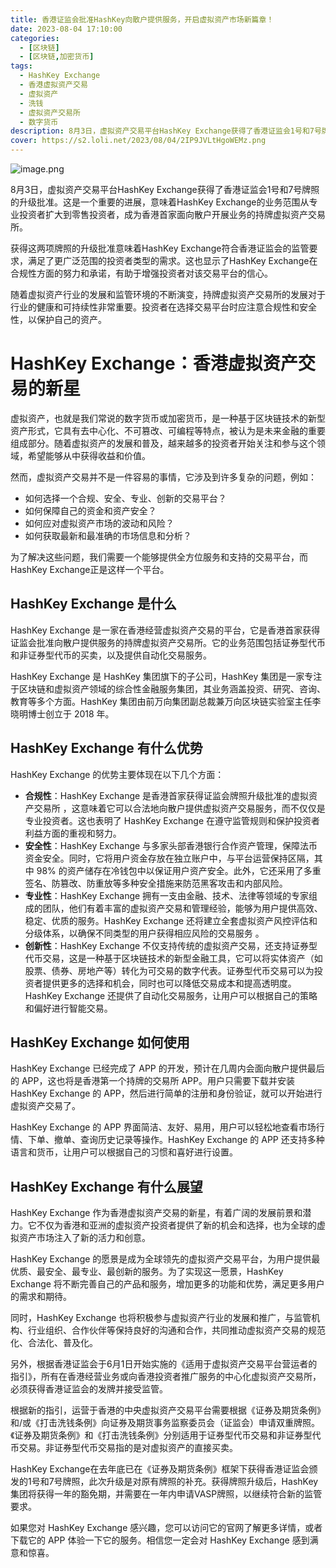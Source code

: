 ```yaml
---
title: 香港证监会批准HashKey向散户提供服务，开启虚拟资产市场新篇章！
date: 2023-08-04 17:10:00
categories:
  - [区块链]
  - [区块链,加密货币]
tags:
  - HashKey Exchange
  - 香港虚拟资产交易
  - 虚拟资产
  - 洗钱
  - 虚拟资产交易所
  - 数字货币
description: 8月3日，虚拟资产交易平台HashKey Exchange获得了香港证监会1号和7号牌照的升级批准。这是一个重要的进展，意味着HashKey Exchange的业务范围从专业投资者扩大到零售投资者，成为香港首家面向散户开展业务的持牌虚拟资产交易所。
cover: https://s2.loli.net/2023/08/04/2IP9JVLtHgoWEMz.png
---
```


![image.png](https://s2.loli.net/2023/08/04/cW5JbHaqmoSLKTl.png)

8月3日，虚拟资产交易平台HashKey Exchange获得了香港证监会1号和7号牌照的升级批准。这是一个重要的进展，意味着HashKey Exchange的业务范围从专业投资者扩大到零售投资者，成为香港首家面向散户开展业务的持牌虚拟资产交易所。

获得这两项牌照的升级批准意味着HashKey Exchange符合香港证监会的监管要求，满足了更广泛范围的投资者类型的需求。这也显示了HashKey Exchange在合规性方面的努力和承诺，有助于增强投资者对该交易平台的信心。

随着虚拟资产行业的发展和监管环境的不断演变，持牌虚拟资产交易所的发展对于行业的健康和可持续性非常重要。投资者在选择交易平台时应注意合规性和安全性，以保护自己的资产。

# HashKey Exchange：香港虚拟资产交易的新星

虚拟资产，也就是我们常说的数字货币或加密货币，是一种基于区块链技术的新型资产形式，它具有去中心化、不可篡改、可编程等特点，被认为是未来金融的重要组成部分。随着虚拟资产的发展和普及，越来越多的投资者开始关注和参与这个领域，希望能够从中获得收益和价值。

然而，虚拟资产交易并不是一件容易的事情，它涉及到许多复杂的问题，例如：

- 如何选择一个合规、安全、专业、创新的交易平台？
- 如何保障自己的资金和资产安全？
- 如何应对虚拟资产市场的波动和风险？
- 如何获取最新和最准确的市场信息和分析？

为了解决这些问题，我们需要一个能够提供全方位服务和支持的交易平台，而HashKey Exchange正是这样一个平台。

## HashKey Exchange 是什么

HashKey Exchange 是一家在香港经营虚拟资产交易的平台，它是香港首家获得证监会批准向散户提供服务的持牌虚拟资产交易所。它的业务范围包括证券型代币和非证券型代币的买卖，以及提供自动化交易服务。

HashKey Exchange 是 HashKey 集团旗下的子公司，HashKey 集团是一家专注于区块链和虚拟资产领域的综合性金融服务集团，其业务涵盖投资、研究、咨询、教育等多个方面。HashKey 集团由前万向集团副总裁兼万向区块链实验室主任李晓明博士创立于 2018 年。

## HashKey Exchange 有什么优势

HashKey Exchange 的优势主要体现在以下几个方面：

- **合规性**：HashKey Exchange 是香港首家获得证监会牌照升级批准的虚拟资产交易所   ，这意味着它可以合法地向散户提供虚拟资产交易服务，而不仅仅是专业投资者。这也表明了 HashKey Exchange 在遵守监管规则和保护投资者利益方面的重视和努力。
- **安全性**：HashKey Exchange 与多家头部香港银行合作资产管理，保障法币资金安全。同时，它将用户资金存放在独立账户中，与平台运营保持区隔，其中 98% 的资产储存在冷钱包中以保证用户资产安全。此外，它还采用了多重签名、防篡改、防重放等多种安全措施来防范黑客攻击和内部风险。
- **专业性**：HashKey Exchange 拥有一支由金融、技术、法律等领域的专家组成的团队，他们有着丰富的虚拟资产交易和管理经验，能够为用户提供高效、稳定、优质的服务。HashKey Exchange 还将建立全套虚拟资产风控评估和分级体系，以确保不同类型的用户获得相应风险的交易服务   。
- **创新性**：HashKey Exchange 不仅支持传统的虚拟资产交易，还支持证券型代币交易，这是一种基于区块链技术的新型金融工具，它可以将实体资产（如股票、债券、房地产等）转化为可交易的数字代表。证券型代币交易可以为投资者提供更多的选择和机会，同时也可以降低交易成本和提高透明度。HashKey Exchange 还提供了自动化交易服务，让用户可以根据自己的策略和偏好进行智能交易。

## HashKey Exchange 如何使用

HashKey Exchange 已经完成了 APP 的开发，预计在几周内会面向散户提供最后的 APP，这也将是香港第一个持牌的交易所 APP。用户只需要下载并安装 HashKey Exchange 的 APP，然后进行简单的注册和身份验证，就可以开始进行虚拟资产交易了。

HashKey Exchange 的 APP 界面简洁、友好、易用，用户可以轻松地查看市场行情、下单、撤单、查询历史记录等操作。HashKey Exchange 的 APP 还支持多种语言和货币，让用户可以根据自己的习惯和喜好进行设置。

## HashKey Exchange 有什么展望

HashKey Exchange 作为香港虚拟资产交易的新星，有着广阔的发展前景和潜力。它不仅为香港和亚洲的虚拟资产投资者提供了新的机会和选择，也为全球的虚拟资产市场注入了新的活力和创意。

HashKey Exchange 的愿景是成为全球领先的虚拟资产交易平台，为用户提供最优质、最安全、最专业、最创新的服务。为了实现这一愿景，HashKey Exchange 将不断完善自己的产品和服务，增加更多的功能和优势，满足更多用户的需求和期待。

同时，HashKey Exchange 也将积极参与虚拟资产行业的发展和推广，与监管机构、行业组织、合作伙伴等保持良好的沟通和合作，共同推动虚拟资产交易的规范化、合法化、普及化。


另外，根据香港证监会于6月1日开始实施的《适用于虚拟资产交易平台营运者的指引》，所有在香港经营业务或向香港投资者推广服务的中心化虚拟资产交易所，必须获得香港证监会的发牌并接受监管。

根据新的指引，运营于香港的中央虚拟资产交易平台需要根据《证券及期货条例》和/或《打击洗钱条例》向证券及期货事务监察委员会（证监会）申请双重牌照。《证券及期货条例》和《打击洗钱条例》分别适用于证券型代币交易和非证券型代币交易。非证券型代币交易指的是对虚拟资产的直接买卖。

HashKey Exchange在去年底已在《证券及期货条例》框架下获得香港证监会颁发的1号和7号牌照，此次升级是对原有牌照的补充。获得牌照升级后，HashKey集团将获得一年的豁免期，并需要在一年内申请VASP牌照，以继续符合新的监管要求。



如果您对 HashKey Exchange 感兴趣，您可以访问它的官网了解更多详情，或者下载它的 APP 体验一下它的服务。相信您一定会对 HashKey Exchange 感到满意和惊喜。
